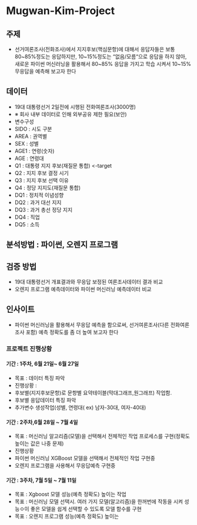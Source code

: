 # Mugwan-Kim-Project

## 주제 
 - 선거여론조사(전화조사)에서 지지후보(핵심문항)에 대해서 응답자들은 보통 80~85%정도는 응답하지만, 10~15%정도는 “없음/모름“으로 응답을 하지 않아, 새로운 파이썬 머신러닝을 활용해서 80~85% 응답을 가지고 학습 시켜서 10~15% 무응답을 예측해 보고자 한다

## 데이터

- 19대 대통령선거 2일전에 시행된 전화여론조사(3000명)
- ※ 회사 내부 데이터로 인해 외부공유 제한 필요(보안)
- 변수구성
 - SIDO : 시도 구분
 - AREA : 권역별
 - SEX : 성별
 - AGE1 : 연령(숫자)
 - AGE : 연령대
 - Q1 : 대통령 지지 후보(재질문 통합) <-target
 - Q2 : 지지 후보 결정 시기
 - Q3 : 지지 후보 선택 이유
 - Q4 : 정당 지지도(재질문 통합)
 - DQ1 : 정치적 이념성향
 - DQ2 : 과거 대선 지지
 - DQ3 : 과거 총선 정당 지지
 - DQ4 : 직업
 - DQ5 : 소득
## 분석방법 : 파이썬, 오렌지 프로그램

## 검증 방법
 - 19대 대통령선거 개표결과와 무응답 보정된 여론조사데이터 결과 비교
 - 오렌지 프로그램 예측데이터와 파이썬 머신러닝 예측데이터 비교

## 인사이트
 - 파이썬 머신러닝을 활용해서 무응답 예측을 함으로써, 선거여론조사(다른 전화여론조사 포함) 예측 정확도를 좀 더 높여 보고자 한다

### 프로젝트 진행상황
#### 기간 : 1주차, 6월 21일~ 6월 27일
 - 목표 : 데이터 특징 파악
 - 진행상황 : 
  - 후보별(지지후보문항)로 문항별 요약테이블(막대그래프,원그래프) 작업함.
  - 후보별 응답데이터 특징 파악
  - 추가변수 생성작업(성별, 연령대( ex) 남자-30대, 여자-40대)
#### 기간 : 2주차,6월 28일 ~ 7월 4일
 - 목표 : 머신러닝 알고리즘(모델)을 선택해서 전체적인 작업 프로세스를 구현(정확도 높이는 값은 나중 문제)
 - 진행상황
  - 파이썬 머신러닝 XGBoost 모델을 선택해서 전체적인 작업 구현중
  - 오렌지 프로그램을 사용해서 무응답예측 구현중
#### 기간 : 3주차, 7월 5일 ~ 7월 11일
 - 목표 : Xgboost 모델 성능(예측 정확도) 높이는 작업
 - 목표 : 머신러닝 모델 선택시. 여러 가지 모델(알고리즘)을 한꺼번에 작동을 시켜 성능ㅇ이 좋은 모델을 쉽게 선택할 수 있도록 모델 함수를 구현
 - 목표 : 오렌지 프로그램 성능(예측 정확도) 높이는 
